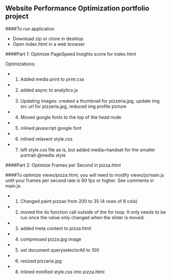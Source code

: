 ## Website Performance Optimization portfolio project
####To run application
- Download zip or clone in desktop
- Open index.html in a web browser


####Part 1: Optimize PageSpeed Insights score for index.html

Optimizations:
- 1) Added media print to print.css
- 2) added async to analytics.js
- 3) Updating images: created a thumbnail for pizzeria.jpg, update img src url for pizzeria.jpg, reduced img profile picture
- 4) Moved google fonts to the top of the head node
- 5) inlined javascript google font
- 6) inlined relavent style.css
- 7) left style.css file as is, but added media=handset for the smaller portrait @media style


####Part 2: Optimize Frames per Second in pizza.html

####To optimize views/pizza.html, you will need to modify views/js/main.js until your frames per second rate is 60 fps or higher. See comments in main.js. 

- 1) Changed paint pizzas from 200 to 35 (4 rows of 8 cols) 
- 2) moved the dx function call outside of the for loop. It only needs to be run once the value only changed when the slider is moved. 
- 3) added meta content to pizza.html
- 4) compressed pizza.jpg image
- 5) set document.queryselectorAll to 100 
- 6) resized pizzaria.jpg 
- 8) Inlined minified style.css into pizza.html

